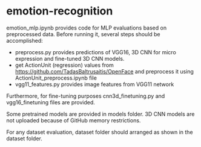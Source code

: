 # emotion-recognition

emotion_mlp.ipynb provides code for MLP evaluations based on preprocessed data. Before running it, several steps should be accomplished:
  - preprocess.py provides predictions of VGG16, 3D CNN for micro expression and fine-tuned 3D CNN models.
  - get ActionUnit (regression) values from https://github.com/TadasBaltrusaitis/OpenFace and preprocess it using ActionUnit_preprocess.ipynb file
  - vgg11_features.py provides image features from VGG11 network
 
 Furthermore, for fine-tuning purposes cnn3d_finetuning.py and vgg16_finetuning files are provided.
 
 Some pretrained models are provided in models folder. 3D CNN models are not uploaded because of GitHub memory restrictions.
 
 For any dataset evaluation, dataset folder should arranged as shown in the dataset folder.

